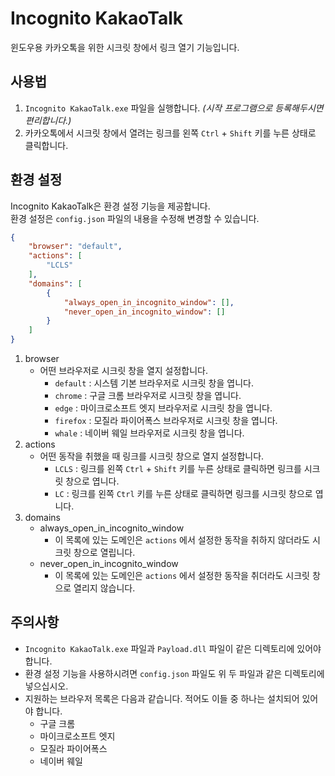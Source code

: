 # Incognito KakaoTalk
윈도우용 카카오톡을 위한 시크릿 창에서 링크 열기 기능입니다.  
## 사용법
1. ```Incognito KakaoTalk.exe``` 파일을 실행합니다. _(시작 프로그램으로 등록해두시면 편리합니다.)_
2. 카카오톡에서 시크릿 창에서 열려는 링크를 왼쪽 ```Ctrl``` + ```Shift``` 키를 누른 상태로 클릭합니다.
## 환경 설정
Incognito KakaoTalk은 환경 설정 기능을 제공합니다.  
환경 설정은 ```config.json``` 파일의 내용을 수정해 변경할 수 있습니다.
```json
{
    "browser": "default",
    "actions": [
        "LCLS"
    ],
    "domains": [
        {
            "always_open_in_incognito_window": [],
            "never_open_in_incognito_window": []
        }
    ]
}
```
1. browser
   * 어떤 브라우저로 시크릿 창을 열지 설정합니다.
     - ```default``` : 시스템 기본 브라우저로 시크릿 창을 엽니다.
     - ```chrome``` : 구글 크롬 브라우저로 시크릿 창을 엽니다.
     - ```edge``` : 마이크로소프트 엣지 브라우저로 시크릿 창을 엽니다.
     - ```firefox``` : 모질라 파이어폭스 브라우저로 시크릿 창을 엽니다.
     - ```whale``` : 네이버 웨일 브라우저로 시크릿 창을 엽니다.
2. actions
   * 어떤 동작을 취했을 때 링크를 시크릿 창으로 열지 설정합니다.
     - ```LCLS``` : 링크를 왼쪽 ```Ctrl``` + ```Shift``` 키를 누른 상태로 클릭하면 링크를 시크릿 창으로 엽니다.
     - ```LC``` : 링크를 왼쪽 ```Ctrl``` 키를 누른 상태로 클릭하면 링크를 시크릿 창으로 엽니다.
3. domains
   * always_open_in_incognito_window
     - 이 목록에 있는 도메인은 ```actions``` 에서 설정한 동작을 취하지 않더라도 시크릿 창으로 열립니다.
   * never_open_in_incognito_window
     - 이 목록에 있는 도메인은 ```actions``` 에서 설정한 동작을 취더라도 시크릿 창으로 열리지 않습니다.
## 주의사항
* ```Incognito KakaoTalk.exe``` 파일과 ```Payload.dll``` 파일이 같은 디렉토리에 있어야 합니다.
* 환경 설정 기능을 사용하시려면 ```config.json``` 파일도 위 두 파일과 같은 디렉토리에 넣으십시오.
* 지원하는 브라우저 목록은 다음과 같습니다. 적어도 이들 중 하나는 설치되어 있어야 합니다.
  - 구글 크롬
  - 마이크로소프트 엣지
  - 모질라 파이어폭스
  - 네이버 웨일
